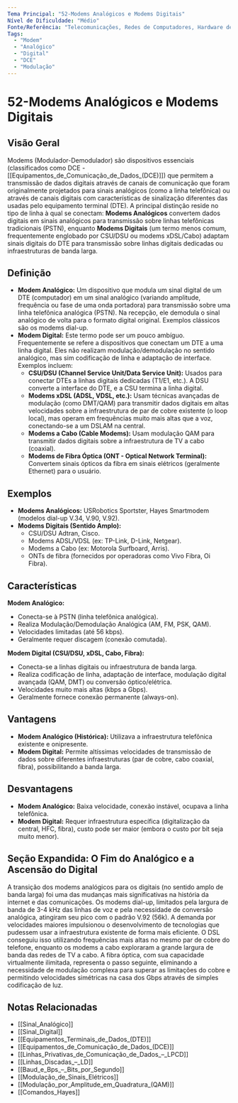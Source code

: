 ```yaml
---
Tema Principal: "52-Modems Analógicos e Modems Digitais"
Nível de Dificuldade: "Médio"
Fonte/Referência: "Telecomunicações, Redes de Computadores, Hardware de Rede"
Tags:
  - "Modem"
  - "Analógico"
  - "Digital"
  - "DCE"
  - "Modulação"
---
```


# 52-Modems Analógicos e Modems Digitais

## Visão Geral

Modems (Modulador-Demodulador) são dispositivos essenciais (classificados como DCE - [[Equipamentos_de_Comunicação_de_Dados_(DCE)]]) que permitem a transmissão de dados digitais através de canais de comunicação que foram originalmente projetados para sinais analógicos (como a linha telefônica) ou através de canais digitais com características de sinalização diferentes das usadas pelo equipamento terminal (DTE). A principal distinção reside no tipo de linha à qual se conectam: **Modems Analógicos** convertem dados digitais em sinais analógicos para transmissão sobre linhas telefônicas tradicionais (PSTN), enquanto **Modems Digitais** (um termo menos comum, frequentemente englobado por CSU/DSU ou modems xDSL/Cabo) adaptam sinais digitais do DTE para transmissão sobre linhas digitais dedicadas ou infraestruturas de banda larga.

## Definição

*   **Modem Analógico:** Um dispositivo que modula um sinal digital de um DTE (computador) em um sinal analógico (variando amplitude, frequência ou fase de uma onda portadora) para transmissão sobre uma linha telefônica analógica (PSTN). Na recepção, ele demodula o sinal analógico de volta para o formato digital original. Exemplos clássicos são os modems dial-up.
*   **Modem Digital:** Este termo pode ser um pouco ambíguo. Frequentemente se refere a dispositivos que conectam um DTE a uma linha digital. Eles não realizam modulação/demodulação no sentido analógico, mas sim codificação de linha e adaptação de interface. Exemplos incluem:
    *   **CSU/DSU (Channel Service Unit/Data Service Unit):** Usados para conectar DTEs a linhas digitais dedicadas (T1/E1, etc.). A DSU converte a interface do DTE, e a CSU termina a linha digital.
    *   **Modems xDSL (ADSL, VDSL, etc.):** Usam técnicas avançadas de modulação (como DMT/QAM) para transmitir dados digitais em altas velocidades sobre a infraestrutura de par de cobre existente (o loop local), mas operam em frequências muito mais altas que a voz, conectando-se a um DSLAM na central.
    *   **Modems a Cabo (Cable Modems):** Usam modulação QAM para transmitir dados digitais sobre a infraestrutura de TV a cabo (coaxial).
    *   **Modems de Fibra Óptica (ONT - Optical Network Terminal):** Convertem sinais ópticos da fibra em sinais elétricos (geralmente Ethernet) para o usuário.

## Exemplos

*   **Modems Analógicos:** USRobotics Sportster, Hayes Smartmodem (modelos dial-up V.34, V.90, V.92).
*   **Modems Digitais (Sentido Amplo):**
    *   CSU/DSU Adtran, Cisco.
    *   Modems ADSL/VDSL (ex: TP-Link, D-Link, Netgear).
    *   Modems a Cabo (ex: Motorola Surfboard, Arris).
    *   ONTs de fibra (fornecidos por operadoras como Vivo Fibra, Oi Fibra).

## Características

**Modem Analógico:**
*   Conecta-se à PSTN (linha telefônica analógica).
*   Realiza Modulação/Demodulação Analógica (AM, FM, PSK, QAM).
*   Velocidades limitadas (até 56 kbps).
*   Geralmente requer discagem (conexão comutada).

**Modem Digital (CSU/DSU, xDSL, Cabo, Fibra):**
*   Conecta-se a linhas digitais ou infraestrutura de banda larga.
*   Realiza codificação de linha, adaptação de interface, modulação digital avançada (QAM, DMT) ou conversão óptico/elétrica.
*   Velocidades muito mais altas (kbps a Gbps).
*   Geralmente fornece conexão permanente (always-on).

## Vantagens

*   **Modem Analógico (Histórica):** Utilizava a infraestrutura telefônica existente e onipresente.
*   **Modem Digital:** Permite altíssimas velocidades de transmissão de dados sobre diferentes infraestruturas (par de cobre, cabo coaxial, fibra), possibilitando a banda larga.

## Desvantagens

*   **Modem Analógico:** Baixa velocidade, conexão instável, ocupava a linha telefônica.
*   **Modem Digital:** Requer infraestrutura específica (digitalização da central, HFC, fibra), custo pode ser maior (embora o custo por bit seja muito menor).

## Seção Expandida: O Fim do Analógico e a Ascensão do Digital

A transição dos modems analógicos para os digitais (no sentido amplo de banda larga) foi uma das mudanças mais significativas na história da internet e das comunicações. Os modems dial-up, limitados pela largura de banda de 3-4 kHz das linhas de voz e pela necessidade de conversão analógica, atingiram seu pico com o padrão V.92 (56k). A demanda por velocidades maiores impulsionou o desenvolvimento de tecnologias que pudessem usar a infraestrutura existente de forma mais eficiente. O DSL conseguiu isso utilizando frequências mais altas no mesmo par de cobre do telefone, enquanto os modems a cabo exploraram a grande largura de banda das redes de TV a cabo. A fibra óptica, com sua capacidade virtualmente ilimitada, representa o passo seguinte, eliminando a necessidade de modulação complexa para superar as limitações do cobre e permitindo velocidades simétricas na casa dos Gbps através de simples codificação de luz.

## Notas Relacionadas

*   [[Sinal_Analógico]]
*   [[Sinal_Digital]]
*   [[Equipamentos_Terminais_de_Dados_(DTE)]]
*   [[Equipamentos_de_Comunicação_de_Dados_(DCE)]]
*   [[Linhas_Privativas_de_Comunicação_de_Dados_–_LPCD]]
*   [[Linhas_Discadas_–_LD]]
*   [[Baud_e_Bps_–_Bits_por_Segundo]]
*   [[Modulação_de_Sinais_Elétricos]]
*   [[Modulação_por_Amplitude_em_Quadratura_(QAM)]]
*   [[Comandos_Hayes]]
